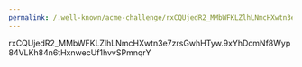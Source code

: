 ```yaml
---
permalink: /.well-known/acme-challenge/rxCQUjedR2_MMbWFKLZlhLNmcHXwtn3e7zrsGwhHTyw.9xYhDcmNf8Wyp84VLKh84n6tHxnwecUf1hvvSPmnqrY
---
```

rxCQUjedR2_MMbWFKLZlhLNmcHXwtn3e7zrsGwhHTyw.9xYhDcmNf8Wyp84VLKh84n6tHxnwecUf1hvvSPmnqrY
